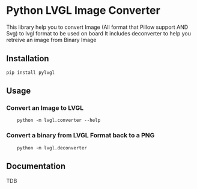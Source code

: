 # Python LVGL Image Converter

This library help you to convert Image (All format that Pillow support AND Svg) to lvgl format to be used on board
It includes deconverter to help you retreive an image from Binary Image

## Installation

```console
pip install pylvgl
```

## Usage
### Convert an Image to LVGL
```
    python -m lvgl.converter --help
```

### Convert a binary from LVGL Format back to a PNG
```
    python -m lvgl.deconverter
```

## Documentation

TDB